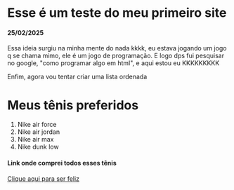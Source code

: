 <html>
     <head>
           <titlle><h1> Esse é um teste do meu primeiro site </h1></titlle>
           <subtitlle><h4> 25/02/2025</h4></subttitlle>
           <p> Essa ideia surgiu na minha mente do nada kkkk, eu estava jogando um jogo q se chama mimo, ele é um jogo de programação. E logo dps fui pesquisar no google, "como programar algo em html", e aqui estou eu KKKKKKKKK</p>
           <p> Enfim, agora vou tentar criar uma lista ordenada</p>
           <titlle><h1> Meus tênis preferidos </h1></titlle>
        <ol> 
           <li> Nike air force </li>
           <li> Nike air jordan </li>
           <li> Nike air max </li>
           <li> Nike dunk low </li>
        </ol>
          <subtitle><h4> Link onde comprei todos esses tênis</h4></subtitlle>
     <a href= "https://www.imperioshoesbrasil.com.br/">Clique aqui para ser feliz</a>
